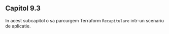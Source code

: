 ## Capitol 9.3

In acest subcapitol o sa parcurgem Terraform `Recapitulare` intr-un scenariu de aplicatie.
